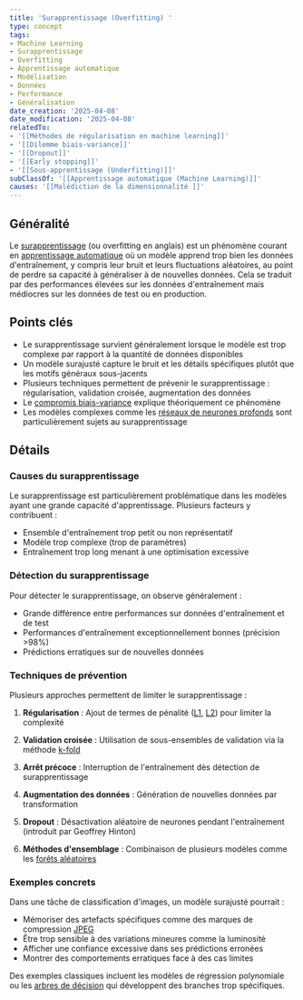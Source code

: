 ```yaml
---
title: 'Surapprentissage (Overfitting) '
type: concept
tags:
- Machine Learning
- Surapprentissage
- Overfitting
- Apprentissage automatique
- Modélisation
- Données
- Performance
- Généralisation
date_creation: '2025-04-08'
date_modification: '2025-04-08'
relatedTo:
- '[[Méthodes de régularisation en machine learning]]'
- '[[Dilemme biais-variance]]'
- '[[Dropout]]'
- '[[Early stopping]]'
- '[[Sous-apprentissage (Underfitting)]]'
subClassOf: '[[Apprentissage automatique (Machine Learning)]]'
causes: '[[Malédiction de la dimensionnalité ]]'
---
```

## Généralité

Le [surapprentissage](https://fr.wikipedia.org/wiki/Surapprentissage) (ou overfitting en anglais) est un phénomène courant en [apprentissage automatique](https://fr.wikipedia.org/wiki/Apprentissage_automatique) où un modèle apprend trop bien les données d'entraînement, y compris leur bruit et leurs fluctuations aléatoires, au point de perdre sa capacité à généraliser à de nouvelles données. Cela se traduit par des performances élevées sur les données d'entraînement mais médiocres sur les données de test ou en production.

## Points clés

- Le surapprentissage survient généralement lorsque le modèle est trop complexe par rapport à la quantité de données disponibles
- Un modèle surajusté capture le bruit et les détails spécifiques plutôt que les motifs généraux sous-jacents
- Plusieurs techniques permettent de prévenir le surapprentissage : régularisation, validation croisée, augmentation des données
- Le [compromis biais-variance](https://fr.wikipedia.org/wiki/Biais_(statistique)) explique théoriquement ce phénomène
- Les modèles complexes comme les [réseaux de neurones profonds](https://fr.wikipedia.org/wiki/R%C3%A9seau_de_neurones_profond) sont particulièrement sujets au surapprentissage

## Détails

### Causes du surapprentissage
Le surapprentissage est particulièrement problématique dans les modèles ayant une grande capacité d'apprentissage. Plusieurs facteurs y contribuent :
- Ensemble d'entraînement trop petit ou non représentatif
- Modèle trop complexe (trop de paramètres)
- Entraînement trop long menant à une optimisation excessive

### Détection du surapprentissage
Pour détecter le surapprentissage, on observe généralement :
- Grande différence entre performances sur données d'entraînement et de test
- Performances d'entraînement exceptionnellement bonnes (précision >98%)
- Prédictions erratiques sur de nouvelles données

### Techniques de prévention
Plusieurs approches permettent de limiter le surapprentissage :

1. **Régularisation** : Ajout de termes de pénalité ([L1](https://fr.wikipedia.org/wiki/R%C3%A9gression_laplacienne), [L2](https://fr.wikipedia.org/wiki/R%C3%A9gression_ridge)) pour limiter la complexité

2. **Validation croisée** : Utilisation de sous-ensembles de validation via la méthode [k-fold](https://fr.wikipedia.org/wiki/Validation_crois%C3%A9e)

3. **Arrêt précoce** : Interruption de l'entraînement dès détection de surapprentissage

4. **Augmentation des données** : Génération de nouvelles données par transformation

5. **Dropout** : Désactivation aléatoire de neurones pendant l'entraînement (introduit par Geoffrey Hinton)

6. **Méthodes d'ensemblage** : Combinaison de plusieurs modèles comme les [forêts aléatoires](https://fr.wikipedia.org/wiki/For%C3%AAt_al%C3%A9atoire)

### Exemples concrets
Dans une tâche de classification d'images, un modèle surajusté pourrait :
- Mémoriser des artefacts spécifiques comme des marques de compression [JPEG](https://fr.wikipedia.org/wiki/JPEG)
- Être trop sensible à des variations mineures comme la luminosité
- Afficher une confiance excessive dans ses prédictions erronées
- Montrer des comportements erratiques face à des cas limites

Des exemples classiques incluent les modèles de régression polynomiale ou les [arbres de décision](https://fr.wikipedia.org/wiki/Arbre_de_d%C3%A9cision) qui développent des branches trop spécifiques.